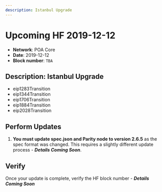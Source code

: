 ```yaml
---
description: Istanbul Upgrade
---
```


# Upcoming HF 2019-12-12

* **Network**: POA Core
* **Date**: 2019-12-12
* **Block number**: `TBA`

## Description: Istanbul Upgrade

* eip1283Transition
* eip1344Transition
* eip1706Transition
* eip1884Transition
* eip2028Transition

## Perform Updates

1. **You must update spec.json and Parity node to version 2.6.5** as the spec format was changed. This requires a slightly different update process - _**Details Coming Soon**_.

## Verify

Once your update is complete, verify the HF block number - _**Details Coming Soon**_

